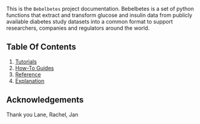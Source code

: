 This is the `Bebelbetes` project documentation. Bebelbetes is a set of python functions 
that extract and transform glucose and insulin data from publicly available diabetes 
study datasets into a common format to support researchers, companies and regulators around the world.

## Table Of Contents

1. [Tutorials](tutorials.md)
2. [How-To Guides](how-to-guides.md)
3. [Reference](reference.md)
4. [Explanation](explanation.md)

## Acknowledgements

Thank you Lane, Rachel, Jan